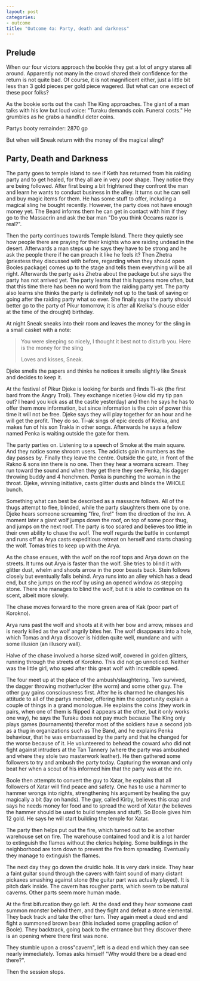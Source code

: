 ```yaml
---
layout: post
categories:
- outcome
title: "Outcome 4a: Party, death and darkness"
---
```


## Prelude
When our four victors approach the bookie they get a lot of angry stares all around. Apparently not many in the crowd shared their confidence for the return is not quite bad. Of course, it is not magnificent either, just a little bit less than 3 gold pieces per gold piece wagered. But what can one expect of these poor folks?

As the bookie sorts out the cash The King approaches. The giant of a man talks with his low but loud voice: "Turaku demands coin. Funeral costs." He grumbles as he grabs a handful deter coins.

Partys booty remainder: 2870 gp

But when will Sneak return with the money of the magical sling?

## Party, Death and Darkness
The party goes to temple island to see if Keth has returned from his raiding party and to get healed, for they all are in very poor shape. They notice they are being followed. After first being a bit frightened they confront the man and learn he wants to conduct business in the alley. It turns out he can sell and buy magic items for them. He has some stuff to offer, including a magical sling he bought recently.  However, the party does not have enough money yet. The Beard informs them he can get in contact with him if they go to the Massacrin and ask the bar man "Do you think Occams razor is real?".

Then the party continues towards Temple Island. There they quietly see how people there are praying for their knights who are raiding undead in the desert. Afterwards a man steps up he says they have to be strong and he ask the people there if he can preach it like he feels it? Then Zhetra (priestess they discussed with before, regarding when they should open Booles package) comes up to the stage and tells them everything will be all right. Afterwards the party asks Zhetra about the package but she says the party has not arrived yet. The party learns that this happens more often, but that this time there has been no word from the raiding party yet. The party also learns she thinks the party is definitely not up to the task of saving or going after the raiding party what so ever. She finally says the party should better go to the party of Pikur tomorrow, it is after all Krelka's (house elder at the time of the drought) birthday.

At night Sneak sneaks into their room and leaves the money for the sling in a small casket with a note:

> You were sleeping so nicely, I thought it best not to disturb you. Here is the money for the sling 
>
> Loves and kisses, Sneak. 

Djeke smells the papers and thinks he notices it smells slightly like Sneak and decides to keep it.

At the festival of Pikur Djeke is looking for bards and finds Ti-ak (the first bard from the Angry Troll).  They exchange niceties (How did my tip pan out? I heard you kick ass at the castle yesterday)  and then he says he has to offer them more information, but since information is the coin of power this time it will not be free. Djeke says they will play together for an hour and he will get the profit. They do so. Ti-ak sings of epic deeds of Krelka, and makes fun of his son Trakla in other songs. Afterwards he says a fellow named Penka is waiting outside the gate for them.

The party parties on. Listening to a speech of Smoke at the main square. And they notice some shroom users. The addicts gain in numbers as the day passes by. Finally they leave the centre. Outside the gate, in front of the Rakno & sons inn there is no one. Then they hear a womans scream. They run toward the sound and when they get there they see Penka, his dagger throwing buddy and 4 henchmen. Penka is punching the woman in the throat. Djeke, winning initiative, casts glitter dusts and blinds the WHOLE bunch.

Something what can best be described as a massacre follows. All of the thugs attempt to flee, blinded, while the party slaughters them one by one. Djeke hears someone screaming "fire, fire!" from the direction of the inn. A moment later a giant wolf jumps down the roof, on top of some poor thug, and jumps on the next roof. The party is too scared and believes too little in their own ability to chase the wolf. The wolf regards the battle in contempt and runs off as Arya casts expeditious retreat on herself and starts chasing the wolf. Tomas tries to keep up with the Arya.

As the chase ensues, with the wolf on the roof tops and Arya down on the streets. It turns out Arya is faster than the wolf. She tries to blind it with glitter dust, whelm and shoots arrow in the poor beasts back. Stein follows closely but eventually falls behind. Arya runs into an alley which has a dead end, but she jumps on the roof by using an opened window as stepping stone. There she manages to blind the wolf, but it is able to continue on its scent, albeit more slowly.

The chase moves forward to the more green area of Kak (poor part of Korokno).

Arya runs past the wolf and shoots at it with her bow and arrow, misses and is nearly killed as the wolf angrily bites her. The wolf disappears into a hole, which Tomas and Arya discover is hidden quite well, mundane and with some illusion (an illusory wall).

Halve of the chase involved a horse sized wolf, covered in golden glitters, running through the streets of Korokno. This did not go unnoticed. Neither was the little girl, who sped after this great wolf with incredible speed.

The four meet up at the place of the ambush/slaughtering. Two survived, the dagger throwing motherfucker (the worm) and some other guy. The other guy gains consciousness first. After he is charmed he changes his attitude to all of the partys member, offering him the opportunity explain a couple of things in a grand monologue. He explains the coins (they work in pairs, when one of them is flipped it appears at the other, but it only works one way), he says the Turaku does not pay much because The King only plays games (tournaments) therefor most of the soldiers have a second job as a thug in organizations such as The Band, and he explains Penka behaviour, that he was embarrassed by the party and that he changed for the worse because of it. He volunteered to behead the coward who did not fight against intruders at the Tan Tannery (where the party was ambushed and where they stole two masterwork leather). He then gathered some followers to try and ambush the party today. Capturing the woman and only beat her when a scout of his informed him that the party was at the inn.

Boole then attempts to convert the guy to Xatar, he explains that all followers of Xatar will find peace and safety. One has to use a hammer to hammer wrongs into rights, strengthening his argument by healing the guy magically a bit (lay on hands). The guy, called Kirby, believes this crap and says he needs money for food and to spread the word of Xatar (he believes the hammer should be used to build temples and stuff). So Boole gives him 12 gold. He says he will start building the temple for Xatar.

The party then helps put out the fire, which turned out to be another warehouse set on fire. The warehouse contained food and it is a lot harder to extinguish the flames without the clerics helping. Some buildings in the neighborhood are torn down to prevent the fire from spreading. Eventually they manage to extinguish the flames.

The next day they go down the druidic hole. It is very dark inside. They hear a faint guitar sound through the cavers with faint sound of many distant pickaxes smashing against stone (the guitar part was actually played). It is pitch dark inside. The cavern has rougher parts, which seem to be natural caverns. Other parts seem more human made.

At the first bifurcation they go left. At the dead end they hear someone cast summon monster behind them, and they fight and defeat a stone elemental. They back track and take the other turn. They again meet a dead end and fight a summoned brown bear (this included some grappling action of Boole). They backtrack, going back to the entrance but they discover there is an opening where there first was none.

They stumble upon a cross"cavern", left is a dead end which they can see nearly immediately. Tomas asks himself "Why would there be a dead end there?".

Then the session stops.
